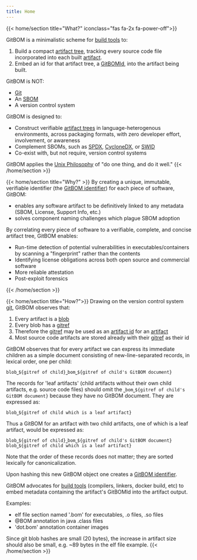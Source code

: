 ```yaml
---
title: Home
---
```

{{< home/section title="What?" iconclass="fas fa-2x fa-power-off">}}

GitBOM is a minimalistic scheme for [build tools](/glossary/build_tool) to:

1. Build a compact [artifact tree](/glossary/artifact_tree), tracking every source code file incorporated into each built [artifact](/glossary/artifact).
2. Embed an id for that artifact tree, a [GitBOMId](/glossary/GitBOMId), into the artifact being built.

GitBOM is NOT:
- [Git](/glossary/git)
- An [SBOM](/resources/glossary/#sbom)
- A version control system

GitBOM is designed to:
- Construct verifiable [artifact trees](/glossary/artifact_tree) in language-heterogenous environments, across packaging formats, with zero developer effort, involvement, or awareness
- Complement SBOMs, such as [SPDX](https://spdx.dev/), [CycloneDX](https://cyclonedx.org/), or [SWID](https://nvd.nist.gov/products/swid)
- Co-exist with, but not require, version control systems

GitBOM applies the [Unix Philosophy](https://en.wikipedia.org/wiki/Unix_philosophy) of "do one thing, and do it well."
{{< /home/section >}}

{{< home/section title="Why?" >}}
By creating a unique, immutable, verifiable identifier (the [GitBOM identifier](glossary/gitbom/#gitbom-identifier)) for each piece of software, GitBOM:
- enables any software artifact to be definitively linked to any metadata (SBOM, License, Support Info, etc.)
- solves component naming challenges which plague SBOM adoption

By correlating every piece of software to a verifiable, complete, and concise artifact tree, GitBOM enables:
- Run-time detection of potential vulnerabilities in executables/containers by scanning a "fingerprint" rather than the contents
- Identifying license obligations across both open source and commercial software
- More reliable attestation
- Post-exploit forensics

{{< /home/section >}}

{{< home/section title="How?">}}
Drawing on the version control system [git](/glossary/git), GitBOM observes that:

1. Every artifact is a [blob](/glossary/git#blob)
2. Every blob has a [gitref](/glossary/git#git-ref)
3. Therefore the [gitref](/glossary/git#git-ref) may be used as an [artifact id](/glossary/artifact-identifier) for an [artifact](/glossary/artifact)
4. Most source code artifacts are stored already with their [gitref](/glossary/git#git-ref) as their id

GitBOM observes that for every artifact we can express its immediate children as a simple document consisting of new-line-separated records, in lexical order, one per child:

```
blob⎵${gitref of child}⎵bom⎵${gitref of child's GitBOM document}
```

The records for 'leaf artifacts' (child artifacts without their own child artifacts, e.g. source code files) should omit the `⎵bom⎵${gitref of child's GitBOM document}` because they have no GitBOM document.  They are expressed as:

```
blob⎵${gitref of child which is a leaf artifact}
```

Thus a GitBOM for an artifact with two child artifacts, one of which is a leaf artifact, would be expressed as:

```
blob⎵${gitref of child}⎵bom⎵${gitref of child's GitBOM document}
blob⎵${gitref of child which is a leaf artifact}
```

Note that the order of these records does not matter; they are sorted lexically for canonicalization.

Upon hashing this new GitBOM object one creates a [GitBOM identifier](glossary/gitbom/#gitbom-identifier).

GitBOM advocates for [build tools](/resources/glossary/#build-tools) (compilers, linkers, docker build, etc) to embed metadata containing the artifact's GitBOMId into the artifact output.  

Examples:

- elf file section named '.bom' for executables, .o files, .so files
- @BOM annotation in java .class files
- 'dot.bom' annotation container images

Since git blob hashes are small (20 bytes), the increase in artifact size should also be small, e.g. ~89 bytes in the elf file example.
{{< /home/section >}}
